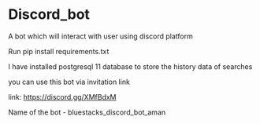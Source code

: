 # Discord_bot
A bot which will interact with user using discord platform

Run pip install requirements.txt

I have installed postgresql 11 database to store the history data of searches


you can use this bot via invitation link

link: https://discord.gg/XMfBdxM

Name of the bot - bluestacks_discord_bot_aman
